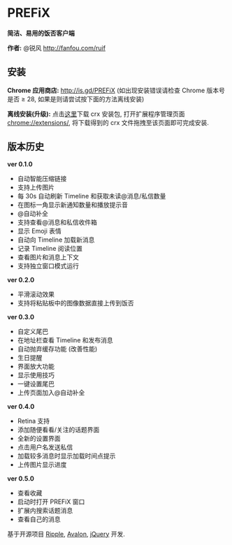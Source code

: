 PREFiX
======

**简洁、易用的饭否客户端**

**作者:** @锐风 http://fanfou.com/ruif

安装
--
**Chrome 应用商店:** http://is.gd/PREFiX (如出现安装错误请检查 Chrome 版本号是否 ≥ 28, 如果是则请尝试按下面的方法离线安装)

**离线安装(升级):** 点击[这里](http://pan.baidu.com/s/1n9ZRU)下载 crx 安装包, 打开扩展程序管理页面 [chrome://extensions/](chrome://extensions/), 将下载得到的 crx 文件拖拽至该页面即可完成安装.

版本历史
----

**ver 0.1.0**
* 自动智能压缩链接
* 支持上传图片
* 每 30s 自动刷新 Timeline 和获取未读@消息/私信数量
* 在图标一角显示新通知数量和播放提示音
* @自动补全
* 支持查看@消息和私信收件箱
* 显示 Emoji 表情
* 自动向 Timeline 加载新消息
* 记录 Timeline 阅读位置
* 查看图片和消息上下文
* 支持独立窗口模式运行

**ver 0.2.0**
* 平滑滚动效果
* 支持将粘贴板中的图像数据直接上传到饭否

**ver 0.3.0**
* 自定义尾巴
* 在地址栏查看 Timeline 和发布消息
* 自动抛弃缓存功能 (改善性能)
* 生日提醒
* 界面放大功能
* 显示使用技巧
* 一键设置尾巴
* 上传页面加入@自动补全

**ver 0.4.0**
* Retina 支持
* 添加随便看看/关注的话题界面
* 全新的设置界面
* 点击用户名发送私信
* 加载较多消息时显示加载时间点提示
* 上传图片显示进度

**ver 0.5.0**
* 查看收藏
* 启动时打开 PREFiX 窗口
* 扩展内搜索话题消息
* 查看自己的消息

基于开源项目 [Ripple](https://github.com/riophae/Ripple), [Avalon](https://github.com/RubyLouvre/avalon), [jQuery](https://github.com/jquery/jquery) 开发.
